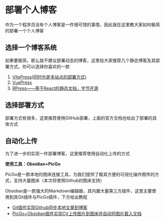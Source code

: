 # 部署个人博客

作为一个程序员没有个人博客是一件很可惜的事情，因此我在这里教大家如何极简的部署一个个人博客

## 选择一个博客系统

如果要极简，那么就不建议部署动态的博客，这里给大家推荐几个静态博客及其部署方式，你可以选择你喜欢的一款

1. [VitePress(同时也是本站点的部署方式)](https://vitepress.dev/zh/guide/deploy#github-pages)
2. [VuePress](http://vuepress.vuejs.org/zh/guide/deployment.html)
3. [RPress——基于React的静态文档，字节开源](http://rspress.dev/zh/guide/basic/deploy#%E9%80%9A%E8%BF%87-github-actions-%E9%83%A8%E7%BD%B2)

## 选择部署方式

部署方式有很多，这里推荐使用GitHub部署，上面的官方文档也给出了部署的具体方式

## 自动化上传

为了进一步的实现一件部署博客，这里推荐使用自动化上传的方式

**使用工具：Obsidian+PicGo**

PicGo是一款本地的图床连接工具，为我们提供了极其方便的可视化操作图传的方式，支持大量图床（本次将使用Github的图床支持）

Obsidian是一款强大的Markdown编辑器，其内置大量第三方插件，这里主要使用到其Git插件与PicGo插件，下方给出教程

* [Git插件实现Github同步本地文章到博客](https://obsidian.vip/zh/documentation/ob%E5%A4%87%E4%BB%BD%E6%96%B9%E6%A1%88.html#_2-2-%E9%85%8D%E7%BD%AE)
* [PicGo+Obsidian插件实现CV上传图片到图床并自动将图片载入文档](https://www.haoyep.com/posts/github-graph-beds/)